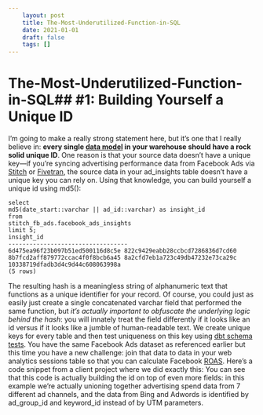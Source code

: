 ```yaml
---
 	layout: post
 	title: The-Most-Underutilized-Function-in-SQL
 	date: 2021-01-01
 	draft: false
 	tags: []
---
```


# The-Most-Underutilized-Function-in-SQL## #1: Building Yourself a Unique ID
I’m going to make a really strong statement here, but it’s one that I really believe in: **every single [data model](http://dbt.readthedocs.io/en/docs-0.6.0/guide/building-models/) in your warehouse should have a rock solid unique ID**.
One reason is that your source data doesn’t have a unique key—if you’re syncing advertising performance data from Facebook Ads via [Stitch](http://stitchdata.com/) or [Fivetran](http://fivetran.com/), the source data in your ad_insights table doesn’t have a unique key you can rely on.
Using that knowledge, you can build yourself a unique id using md5():
```
select
md5(date_start::varchar || ad_id::varchar) as insight_id
from
stitch_fb_ads.facebook_ads_insights
limit 5;
insight_id
----------------------------------
6d475ea96f23b097b51ed500116d8c5e 822c9429eabb28ccbcd7286836d7cd60 8b7fcd2aff879772ccac4f0f8bcb6a45 8a2cfd7eb1a723c49db47232e73ca29c 10338719dfadb3d4c9d44c608063998a
(5 rows)
```
The resulting hash is a meaningless string of alphanumeric text that functions as a unique identifier for your record.
Of course, you could just as easily just create a single concatenated varchar field that performed the same function, but *it’s actually important to obfuscate the underlying logic behind the hash*: you will innately treat the field differently if it looks like an id versus if it looks like a jumble of human-readable text.
We create unique keys for every table and then test uniqueness on this key using [dbt schema tests](http://dbt.readthedocs.io/en/master/guide/testing/).
You have the same Facebook Ads dataset as referenced earlier but this time you have a new challenge: join that data to data in your web analytics sessions table so that you can calculate Facebook [ROAS](http://www.verticalrail.com/kb/calculate-roas/).
Here’s a code snippet from a client project where we did exactly this:
You can see that this code is actually building the id on top of even more fields: in this example we’re actually unioning together advertising spend data from 7 different ad channels, and the data from Bing and Adwords is identified by ad_group_id and keyword_id instead of by UTM parameters.
